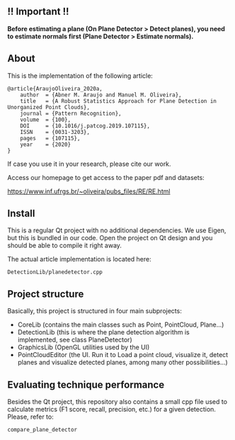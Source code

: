 ## !! Important !!

**Before estimating a plane (On Plane Detector > Detect planes), you need to estimate normals first (Plane Detector > Estimate normals).**

## About

This is the implementation of the following article:

```
@article{AraujoOliveira_2020a,
    author  = {Abner M. Araujo and Manuel M. Oliveira},
    title   = {A Robust Statistics Approach for Plane Detection in Unorganized Point Clouds},
    journal = {Pattern Recognition},
    volume  = {100},
    DOI     = {10.1016/j.patcog.2019.107115},
    ISSN    = {0031-3203},
    pages   = {107115},
    year    = {2020}
}
```

If case you use it in your research, please cite our work.

Access our homepage to get access to the paper pdf and datasets:

https://www.inf.ufrgs.br/~oliveira/pubs_files/RE/RE.html

## Install 

This is a regular Qt project with no additional dependencies. We use Eigen, but this is bundled in our code. Open the project on Qt design and you should be able to compile it right away.

The actual article implementation is located here:

`DetectionLib/planedetector.cpp`

## Project structure

Basically, this project is structured in four main subprojects:
- CoreLib (contains the main classes such as Point, PointCloud, Plane...)
- DetectionLib (this is where the plane detection algorithm is implemented, see class PlaneDetector)
- GraphicsLib (OpenGL utilities used by the UI)
- PointCloudEditor (the UI. Run it to Load a point cloud, visualize it, detect planes and visualize detected planes, among many other possibilities...) 

## Evaluating technique performance 

Besides the Qt project, this repository also contains a small cpp file used to calculate metrics (F1 score, recall, precision, etc.) for a given detection. Please, refer to: 

`compare_plane_detector`

